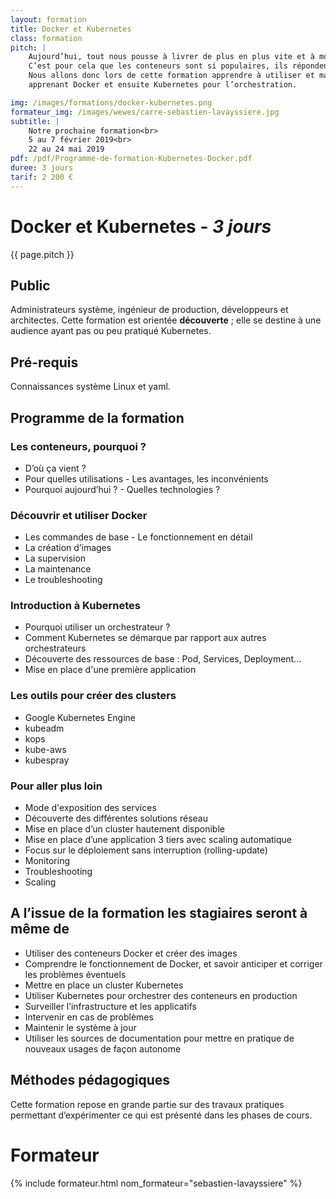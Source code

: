 ```yaml
---
layout: formation
title: Docker et Kubernetes
class: formation
pitch: |
    Aujourd’hui, tout nous pousse à livrer de plus en plus vite et à monter en charge le plus rapidement possible.
    C’est pour cela que les conteneurs sont si populaires, ils répondent bien à cette problématique.
    Nous allons donc lors de cette formation apprendre à utiliser et maintenir des conteneurs en production, d’abord en
    apprenant Docker et ensuite Kubernetes pour l’orchestration.

img: /images/formations/docker-kubernetes.png
formateur_img: /images/wewes/carre-sebastien-lavayssiere.jpg
subtitle: |
    Notre prochaine formation<br>
    5 au 7 février 2019<br>
    22 au 24 mai 2019
pdf: /pdf/Programme-de-formation-Kubernetes-Docker.pdf
duree: 3 jours
tarif: 2 200 €
---
```


# Docker et Kubernetes - *3 jours*


{{ page.pitch }}

## Public


Administrateurs système, ingénieur de production, développeurs et architectes.
Cette formation est orientée **découverte** ; elle se destine à une audience ayant pas ou peu pratiqué Kubernetes.

## Pré-requis


Connaissances système Linux et yaml.


## Programme de la formation


### Les conteneurs, pourquoi ?

* D’où ça vient ?
* Pour quelles utilisations - Les avantages, les inconvénients
* Pourquoi aujourd’hui ? - Quelles technologies ?


### Découvrir et utiliser Docker

* Les commandes de base - Le fonctionnement en détail
* La création d’images
* La supervision
* La maintenance
* Le troubleshooting

### Introduction à Kubernetes

* Pourquoi utiliser un orchestrateur ?
* Comment Kubernetes se démarque par rapport aux autres orchestrateurs
* Découverte des ressources de base : Pod, Services, Deployment...
* Mise en place d'une première application


### Les outils pour créer des clusters

* Google Kubernetes Engine
* kubeadm
* kops
* kube-aws
* kubespray

### Pour aller plus loin

* Mode d'exposition des services
* Découverte des différentes solutions réseau
* Mise en place d’un cluster hautement disponible
* Mise en place d’une application 3 tiers avec scaling automatique
* Focus sur le déploiement sans interruption (rolling-update)
* Monitoring
* Troubleshooting
* Scaling


## A l’issue de la formation les stagiaires seront à même de


* Utiliser des conteneurs Docker et créer des images
* Comprendre le fonctionnement de Docker, et savoir anticiper et corriger les problèmes éventuels
* Mettre en place un cluster Kubernetes
* Utiliser Kubernetes pour orchestrer des conteneurs en production
* Surveiller l’infrastructure et les applicatifs
* Intervenir en cas de problèmes
* Maintenir le système à jour
* Utiliser les sources de documentation pour mettre en pratique de nouveaux usages de façon autonome


## Méthodes pédagogiques

Cette formation repose en grande partie sur des travaux pratiques permettant d’expérimenter ce qui est présenté dans
les phases de cours.

# Formateur

{% include formateur.html nom_formateur="sebastien-lavayssiere" %}

